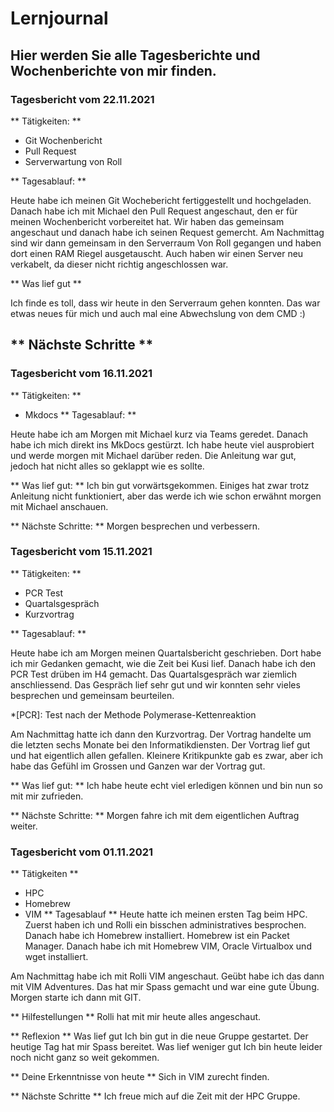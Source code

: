 # Lernjournal

## Hier werden Sie alle Tagesberichte und Wochenberichte von mir finden.

### Tagesbericht vom 22.11.2021

** Tätigkeiten: **

- Git Wochenbericht
- Pull Request
- Serverwartung von Roll

** Tagesablauf: **

Heute habe ich meinen Git Wochebericht fertiggestellt und hochgeladen.
Danach habe ich mit Michael den Pull Request angeschaut, den er für meinen Wochenbericht vorbereitet hat.
Wir haben das gemeinsam angeschaut und danach habe ich seinen Request gemercht. 
Am Nachmittag sind wir dann gemeinsam in den Serverraum Von Roll gegangen und haben dort einen RAM Riegel ausgetauscht.
Auch haben wir einen Server neu verkabelt, da dieser nicht richtig angeschlossen war.

** Was lief gut **

Ich finde es toll, dass wir heute in den Serverraum gehen konnten. Das war etwas neues für mich und auch mal eine Abwechslung von dem CMD :)

** Nächste Schritte **
-



### Tagesbericht vom 16.11.2021

** Tätigkeiten: **
- Mkdocs
** Tagesablauf: **

Heute habe ich am Morgen mit Michael kurz via Teams geredet. Danach habe ich mich direkt ins MkDocs gestürzt. Ich habe heute viel ausprobiert und werde morgen mit Michael darüber reden.  Die Anleitung war gut, jedoch hat nicht alles so geklappt wie es sollte.

** Was lief gut: **
Ich bin gut vorwärtsgekommen. Einiges hat zwar trotz Anleitung nicht funktioniert, aber das werde ich wie schon erwähnt morgen mit Michael anschauen.

** Nächste Schritte: **
Morgen besprechen und verbessern.



### Tagesbericht vom 15.11.2021

** Tätigkeiten: **

- PCR Test
- Quartalsgespräch
- Kurzvortrag

** Tagesablauf: **

Heute habe ich am Morgen meinen Quartalsbericht geschrieben. Dort habe ich mir Gedanken gemacht, wie die Zeit bei Kusi lief. Danach habe ich den PCR Test drüben im H4 gemacht. Das Quartalsgespräch war ziemlich anschliessend. Das Gespräch lief sehr gut und wir konnten sehr vieles besprechen und gemeinsam beurteilen.

*[PCR]: Test nach der Methode Polymerase-Kettenreaktion


Am Nachmittag hatte ich dann den Kurzvortrag.
Der Vortrag handelte um die letzten sechs Monate bei den Informatikdiensten.
Der Vortrag lief gut und hat eigentlich allen gefallen.
Kleinere Kritikpunkte gab es zwar, aber ich habe das Gefühl im Grossen und Ganzen war der Vortrag gut.

** Was lief gut: **
Ich habe heute echt viel erledigen können und bin nun so mit mir zufrieden.

** Nächste Schritte: **
Morgen fahre ich mit dem eigentlichen Auftrag weiter.



### Tagesbericht vom 01.11.2021

** Tätigkeiten **
- HPC
- Homebrew
- VIM
** Tagesablauf **
Heute hatte ich meinen ersten Tag beim HPC. Zuerst haben ich und Rolli ein bisschen administratives besprochen. Danach habe ich Homebrew installiert. Homebrew ist ein Packet Manager. Danach habe ich mit Homebrew VIM, Oracle Virtualbox und wget installiert.

Am Nachmittag habe ich mit Rolli VIM angeschaut. Geübt habe ich das dann mit VIM Adventures.
Das hat mir Spass gemacht und war eine gute Übung. Morgen starte ich dann mit GIT.

** Hilfestellungen **
Rolli hat mit mir heute alles angeschaut.

** Reflexion **
Was lief gut
Ich bin gut in die neue Gruppe gestartet. Der heutige Tag hat mir Spass bereitet.
Was lief weniger gut
Ich bin heute leider noch nicht ganz so weit gekommen.

** Deine Erkenntnisse von heute **
Sich in VIM zurecht finden.

** Nächste Schritte **
Ich freue mich auf die Zeit mit der HPC Gruppe.

